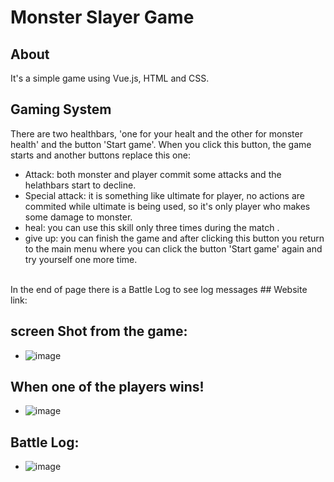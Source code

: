# Monster Slayer Game

## About


It's a simple game using Vue.js, HTML and CSS.

## Gaming System

There are two healthbars, 'one for your healt and the other for monster health' and the button 'Start game'. When you click this button, the game starts and another buttons replace this one:
- Attack: both monster and player commit some attacks and the helathbars start to decline.
- Special attack: it is something like ultimate for player, no actions are commited while ultimate is being used, so it's only player who makes some damage to monster.
- heal: you can use this skill only three times during the match .
- give up: you can finish the game and after clicking this button you return to the main menu where you can click the button 'Start game' again and try yourself one more time.
<br/>
In the end of page there is a Battle Log to see log messages
## Website link:

## screen Shot from the game:
- ![image](https://user-images.githubusercontent.com/88618793/182143193-b4fb1d94-b311-45d4-85bc-a0961976620c.png)
## When one of the players wins!
- ![image](https://user-images.githubusercontent.com/88618793/182143625-543d61a8-9952-4f7c-aea6-4e2d2a5c6502.png)
## Battle Log:
- ![image](https://user-images.githubusercontent.com/88618793/182144110-475b7291-268d-4e66-ab6d-fba1075e89f2.png)



